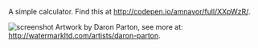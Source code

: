A simple calculator. Find this at http://codepen.io/amnavor/full/XXpWzR/.

![screenshot](https://cloud.githubusercontent.com/assets/12720744/12224350/f4029fdc-b7a2-11e5-9251-01b816e86d46.png)
Artwork by Daron Parton, see more at: http://watermarkltd.com/artists/daron-parton.
